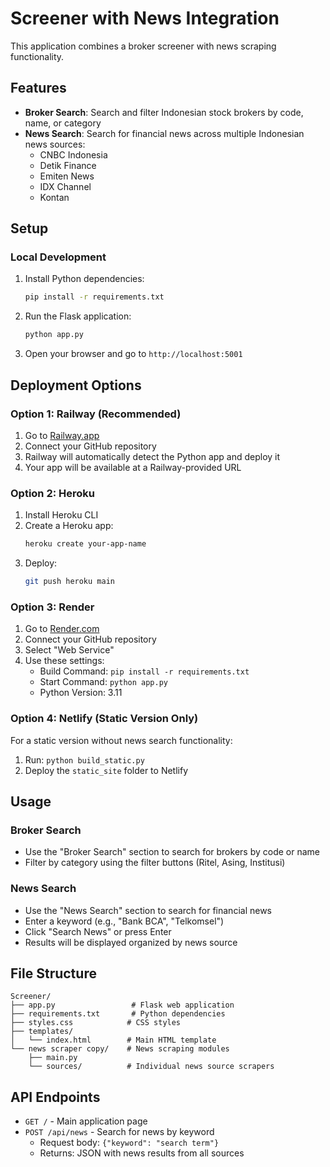 # Screener with News Integration

This application combines a broker screener with news scraping functionality.

## Features

- **Broker Search**: Search and filter Indonesian stock brokers by code, name, or category
- **News Search**: Search for financial news across multiple Indonesian news sources:
  - CNBC Indonesia
  - Detik Finance
  - Emiten News
  - IDX Channel
  - Kontan

## Setup

### Local Development

1. Install Python dependencies:
   ```bash
   pip install -r requirements.txt
   ```

2. Run the Flask application:
   ```bash
   python app.py
   ```

3. Open your browser and go to `http://localhost:5001`

## Deployment Options

### Option 1: Railway (Recommended)
1. Go to [Railway.app](https://railway.app)
2. Connect your GitHub repository
3. Railway will automatically detect the Python app and deploy it
4. Your app will be available at a Railway-provided URL

### Option 2: Heroku
1. Install Heroku CLI
2. Create a Heroku app:
   ```bash
   heroku create your-app-name
   ```
3. Deploy:
   ```bash
   git push heroku main
   ```

### Option 3: Render
1. Go to [Render.com](https://render.com)
2. Connect your GitHub repository
3. Select "Web Service"
4. Use these settings:
   - Build Command: `pip install -r requirements.txt`
   - Start Command: `python app.py`
   - Python Version: 3.11

### Option 4: Netlify (Static Version Only)
For a static version without news search functionality:
1. Run: `python build_static.py`
2. Deploy the `static_site` folder to Netlify

## Usage

### Broker Search
- Use the "Broker Search" section to search for brokers by code or name
- Filter by category using the filter buttons (Ritel, Asing, Institusi)

### News Search
- Use the "News Search" section to search for financial news
- Enter a keyword (e.g., "Bank BCA", "Telkomsel")
- Click "Search News" or press Enter
- Results will be displayed organized by news source

## File Structure

```
Screener/
├── app.py                 # Flask web application
├── requirements.txt       # Python dependencies
├── styles.css            # CSS styles
├── templates/
│   └── index.html        # Main HTML template
└── news scraper copy/    # News scraping modules
    ├── main.py
    └── sources/          # Individual news source scrapers
```

## API Endpoints

- `GET /` - Main application page
- `POST /api/news` - Search for news by keyword
  - Request body: `{"keyword": "search term"}`
  - Returns: JSON with news results from all sources
